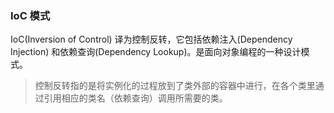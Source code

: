 ### IoC 模式

IoC(Inversion of Control) 译为控制反转，它包括依赖注入(Dependency Injection) 和依赖查询(Dependency Lookup)。是面向对象编程的一种设计模式。

> 控制反转指的是将实例化的过程放到了类外部的容器中进行，在各个类里通过引用相应的类名（依赖查询）调用所需要的类。

